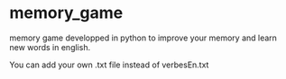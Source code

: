 # memory_game
memory game developped in python to improve your memory and learn new words in english.

You can add your own .txt file instead of verbesEn.txt

